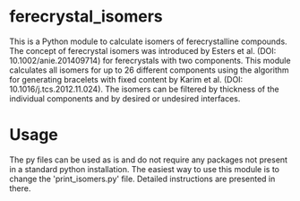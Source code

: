 # ferecrystal_isomers
This is a Python module to calculate isomers of ferecrystalline compounds. The concept of ferecrystal isomers was introduced by Esters et al. (DOI: 10.1002/anie.201409714) for ferecrystals with two components. This module calculates all isomers for up to 26 different components using the algorithm for generating bracelets with fixed content by Karim et al. (DOI: 10.1016/j.tcs.2012.11.024). The isomers can be filtered by thickness of the individual components and by desired or undesired interfaces.

# Usage
The py files can be used as is and do not require any packages not present in a standard python installation. The easiest way to use this module is to change the 'print_isomers.py' file. Detailed instructions are presented in there.
